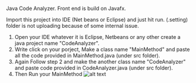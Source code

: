 Java Code Analyzer. Front end is build on Javafx.

Import this project into IDE (Net beans or Eclipse) and just hit run. (.setting) folder is not uploading because of some internal issue.

1) Open your IDE whatever it is Eclipse, Netbeans or any other create a java project name "CodeAnalyzer".
2) Write click on your porject, Make a class name "MainMethod" and paste all the code provided in MainMethod.java (under src folder).
3) Again Follow step 2 and make the another class name "CodeAnalyzer" and paste code provided in CodeAnalyzer.java (under src folder).
4) Then Run your MainMethod
![alt text](https://github.com/daniyalbutt/codeanalyzer/tree/master/images/capture.PNG)
